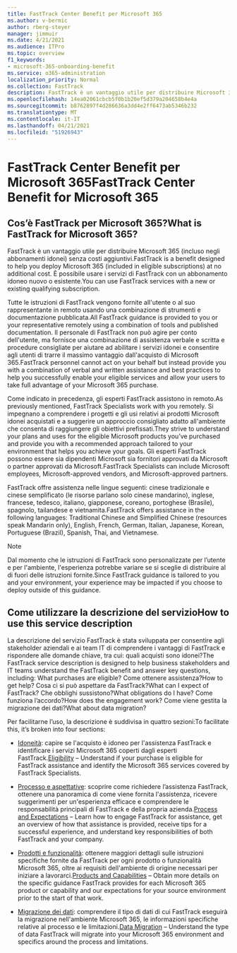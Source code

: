 ```yaml
---
title: FastTrack Center Benefit per Microsoft 365
ms.author: v-bermic
author: rberg-steyer
manager: jimmuir
ms.date: 4/21/2021
ms.audience: ITPro
ms.topic: overview
f1_keywords:
- microsoft-365-onboarding-benefit
ms.service: o365-administration
localization_priority: Normal
ms.collection: FastTrack
description: FastTrack è un vantaggio utile per distribuire Microsoft 365 (incluso negli abbonamenti idonei) senza costi aggiuntivi. È possibile usare i servizi di FastTrack con un abbonamento idoneo nuovo o esistente.
ms.openlocfilehash: 14ea02061cbcb5f0b1b20ef5d379a204658b4e4a
ms.sourcegitcommit: b8762897f4d286636a3dd4e2ff6473ab5346b232
ms.translationtype: MT
ms.contentlocale: it-IT
ms.lasthandoff: 04/21/2021
ms.locfileid: "51926943"
---
```

# <a name="fasttrack-center-benefit-for-microsoft-365"></a><span data-ttu-id="cba82-104">FastTrack Center Benefit per Microsoft 365</span><span class="sxs-lookup"><span data-stu-id="cba82-104">FastTrack Center Benefit for Microsoft 365</span></span>

## <a name="what-is-fasttrack-for-microsoft-365"></a><span data-ttu-id="cba82-105">Cos’è FastTrack per Microsoft 365?</span><span class="sxs-lookup"><span data-stu-id="cba82-105">What is FastTrack for Microsoft 365?</span></span>

<span data-ttu-id="cba82-106">FastTrack è un vantaggio utile per distribuire Microsoft 365 (incluso negli abbonamenti idonei) senza costi aggiuntivi.</span><span class="sxs-lookup"><span data-stu-id="cba82-106">FastTrack is a benefit designed to help you deploy Microsoft 365 (included in eligible subscriptions) at no additional cost.</span></span> <span data-ttu-id="cba82-107">È possibile usare i servizi di FastTrack con un abbonamento idoneo nuovo o esistente.</span><span class="sxs-lookup"><span data-stu-id="cba82-107">You can use FastTrack services with a new or existing qualifying subscription.</span></span>

<span data-ttu-id="cba82-108">Tutte le istruzioni di FastTrack vengono fornite all'utente o al suo rappresentante in remoto usando una combinazione di strumenti e documentazione pubblicata.</span><span class="sxs-lookup"><span data-stu-id="cba82-108">All FastTrack guidance is provided to you or your representative remotely using a combination of tools and published documentation.</span></span> <span data-ttu-id="cba82-109">Il personale di FastTrack non può agire per conto dell'utente, ma fornisce una combinazione di assistenza verbale e scritta e procedure consigliate per aiutare ad abilitare i servizi idonei e consentire agli utenti di trarre il massimo vantaggio dall'acquisto di Microsoft 365.</span><span class="sxs-lookup"><span data-stu-id="cba82-109">FastTrack personnel cannot act on your behalf but instead provide you with a combination of verbal and written assistance and best practices to help you successfully enable your eligible services and allow your users to take full advantage of your Microsoft 365 purchase.</span></span>

<span data-ttu-id="cba82-110">Come indicato in precedenza, gli esperti FastTrack assistono in remoto.</span><span class="sxs-lookup"><span data-stu-id="cba82-110">As previously mentioned, FastTrack Specialists work with you remotely.</span></span> <span data-ttu-id="cba82-111">Si impegnano a comprendere i progetti e gli usi relativi ai prodotti Microsoft idonei acquistati e a suggerire un approccio consigliato adatto all'ambiente che consenta di raggiungere gli obiettivi prefissati.</span><span class="sxs-lookup"><span data-stu-id="cba82-111">They strive to understand your plans and uses for the eligible Microsoft products you’ve purchased and provide you with a recommended approach tailored to your environment that helps you achieve your goals.</span></span> <span data-ttu-id="cba82-112">Gli esperti FastTrack possono essere sia dipendenti Microsoft sia fornitori approvati da Microsoft o partner approvati da Microsoft.</span><span class="sxs-lookup"><span data-stu-id="cba82-112">FastTrack Specialists can include Microsoft employees, Microsoft-approved vendors, and Microsoft-approved partners.</span></span>

<span data-ttu-id="cba82-113">FastTrack offre assistenza nelle lingue seguenti: cinese tradizionale e cinese semplificato (le risorse parlano solo cinese mandarino), inglese, francese, tedesco, italiano, giapponese, coreano, portoghese (Brasile), spagnolo, tailandese e vietnamita.</span><span class="sxs-lookup"><span data-stu-id="cba82-113">FastTrack offers assistance in the following languages: Traditional Chinese and Simplified Chinese (resources speak Mandarin only), English, French, German, Italian, Japanese, Korean, Portuguese (Brazil), Spanish, Thai, and Vietnamese.</span></span>

> [!NOTE]
> <span data-ttu-id="cba82-114">Dal momento che le istruzioni di FastTrack sono personalizzate per l’utente e per l'ambiente, l'esperienza potrebbe variare se si sceglie di distribuire al di fuori delle istruzioni fornite.</span><span class="sxs-lookup"><span data-stu-id="cba82-114">Since FastTrack guidance is tailored to you and your environment, your experience may be impacted if you choose to deploy outside of this guidance.</span></span>

## <a name="how-to-use-this-service-description"></a><span data-ttu-id="cba82-115">Come utilizzare la descrizione del servizio</span><span class="sxs-lookup"><span data-stu-id="cba82-115">How to use this service description</span></span>

<span data-ttu-id="cba82-116">La descrizione del servizio FastTrack è stata sviluppata per consentire agli stakeholder aziendali e ai team IT di comprendere i vantaggi di FastTrack e rispondere alle domande chiave, tra cui: quali acquisti sono idonei?</span><span class="sxs-lookup"><span data-stu-id="cba82-116">The FastTrack service description is designed to help business stakeholders and IT teams understand the FastTrack benefit and answer key questions, including: What purchases are eligible?</span></span> <span data-ttu-id="cba82-117">Come ottenere assistenza?</span><span class="sxs-lookup"><span data-stu-id="cba82-117">How to get help?</span></span> <span data-ttu-id="cba82-118">Cosa ci si può aspettare da FastTrack?</span><span class="sxs-lookup"><span data-stu-id="cba82-118">What can I expect of FastTrack?</span></span> <span data-ttu-id="cba82-119">Che obblighi sussistono?</span><span class="sxs-lookup"><span data-stu-id="cba82-119">What obligations do I have?</span></span> <span data-ttu-id="cba82-120">Come funziona l’accordo?</span><span class="sxs-lookup"><span data-stu-id="cba82-120">How does the engagement work?</span></span> <span data-ttu-id="cba82-121">Come viene gestita la migrazione dei dati?</span><span class="sxs-lookup"><span data-stu-id="cba82-121">What about data migration?</span></span>

<span data-ttu-id="cba82-122">Per facilitarne l’uso, la descrizione è suddivisa in quattro sezioni:</span><span class="sxs-lookup"><span data-stu-id="cba82-122">To facilitate this, it’s broken into four sections:</span></span>

  - <span data-ttu-id="cba82-123">[Idoneità](eligibility.md): capire se l'acquisto è idoneo per l'assistenza FastTrack e identificare i servizi Microsoft 365 coperti dagli esperti FastTrack.</span><span class="sxs-lookup"><span data-stu-id="cba82-123">[Eligibility](eligibility.md) – Understand if your purchase is eligible for FastTrack assistance and identify the Microsoft 365 services covered by FastTrack Specialists.</span></span>

  - <span data-ttu-id="cba82-124">[Processo e aspettative](process-and-expectations.md): scoprire come richiedere l’assistenza FastTrack, ottenere una panoramica di come viene fornita l'assistenza, ricevere suggerimenti per un'esperienza efficace e comprendere le responsabilità principali di FastTrack e della propria azienda.</span><span class="sxs-lookup"><span data-stu-id="cba82-124">[Process and Expectations](process-and-expectations.md) – Learn how to engage FastTrack for assistance, get an overview of how that assistance is provided, receive tips for a successful experience, and understand key responsibilities of both FastTrack and your company.</span></span>

  - <span data-ttu-id="cba82-125">[Prodotti e funzionalità](products-and-capabilities.md): ottenere maggiori dettagli sulle istruzioni specifiche fornite da FastTrack per ogni prodotto o funzionalità Microsoft 365, oltre ai requisiti dell'ambiente di origine necessari per iniziare a lavorarci.</span><span class="sxs-lookup"><span data-stu-id="cba82-125">[Products and Capabilities](products-and-capabilities.md) – Obtain more details on the specific guidance FastTrack provides for each Microsoft 365 product or capability and our expectations for your source environment prior to the start of that work.</span></span>

  - <span data-ttu-id="cba82-126">[Migrazione dei dati](data-migration.md): comprendere il tipo di dati di cui FastTrack eseguirà la migrazione nell'ambiente Microsoft 365, le informazioni specifiche relative al processo e le limitazioni.</span><span class="sxs-lookup"><span data-stu-id="cba82-126">[Data Migration](data-migration.md) – Understand the type of data FastTrack will migrate into your Microsoft 365 environment and specifics around the process and limitations.</span></span>
